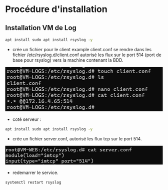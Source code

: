 # Procédure d'installation
## Installation VM de Log

```bash
apt install sudo apt install rsyslog -y
```
* crée un fichier pour le client example client.conf 
  se rendre dans les fichier /etc/rsyslog.d/client.conf autorisé les flux sur le port 514 (port de base pour rsyslog) vers la machine contenant la BDD.

![alt text](image-1.png)

* coté serveur :

```bash
apt install sudo apt install rsyslog -y
```
* crée un fichier server.conf, autorisé les flux tcp sur le port 514.

![alt text](image-4.png)

* redemarrer le service.

```bash
systemctl restart rsyslog
```